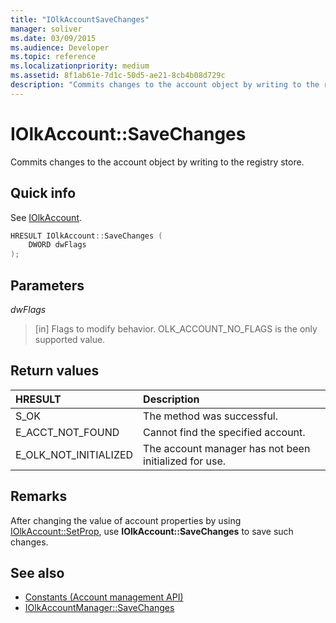 ```yaml
---
title: "IOlkAccountSaveChanges"
manager: soliver
ms.date: 03/09/2015
ms.audience: Developer
ms.topic: reference
ms.localizationpriority: medium
ms.assetid: 8f1ab61e-7d1c-50d5-ae21-8cb4b08d729c
description: "Commits changes to the account object by writing to the registry store."
---
```


# IOlkAccount::SaveChanges

Commits changes to the account object by writing to the registry store.
  
## Quick info

See [IOlkAccount](iolkaccount.md).
  
```cpp
HRESULT IOlkAccount::SaveChanges (  
    DWORD dwFlags 
); 
```

## Parameters

_dwFlags_
  
> [in] Flags to modify behavior. OLK_ACCOUNT_NO_FLAGS is the only supported value.
    
## Return values

|**HRESULT**|**Description**|
|:-----|:-----|
|S_OK  <br/> |The method was successful. |
|E_ACCT_NOT_FOUND  <br/> |Cannot find the specified account. |
|E_OLK_NOT_INITIALIZED  <br/> |The account manager has not been initialized for use. |
   
## Remarks

After changing the value of account properties by using [IOlkAccount::SetProp](iolkaccount-setprop.md), use **IOlkAccount::SaveChanges** to save such changes. 
  
## See also

- [Constants (Account management API)](constants-account-management-api.md) 
- [IOlkAccountManager::SaveChanges](iolkaccountmanager-savechanges.md)


